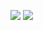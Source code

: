 ![](https://github-readme-stats.vercel.app/api?username=dinghui40&show_icons=true&theme=radical)
[![](https://github-readme-stats.vercel.app/api/top-langs/?username=dinghui40&layout=compact)](https://github.com/dinghui40/github-readme-stats)

